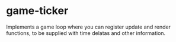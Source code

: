 # game-ticker
Implements a game loop where you can register update and render functions, to be supplied with time delatas and other information.
